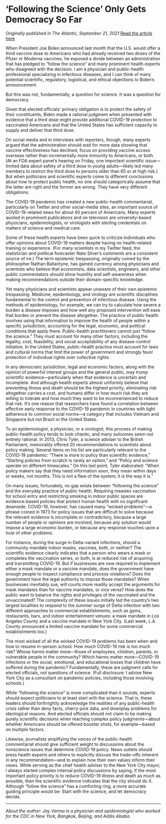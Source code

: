 # ‘Following the Science’ Only Gets Democracy So Far

*Originally published in The Atlantic, September 21, 2021*
[Read the article here](https://www.theatlantic.com/ideas/archive/2021/09/covid-19-science-democracy-booster-shots/620143/)

When President Joe Biden announced last month that the U.S. would offer a third vaccine dose to Americans who had already received two doses of the Pfizer or Moderna vaccines, he exposed a divide between an administration that has pledged to “follow the science” and many prominent health experts who disagreed with the decision. I am a physician and public-health professional specializing in infectious diseases, and I can think of many potential scientific, regulatory, logistical, and ethical objections to Biden’s announcement.

But this was not, fundamentally, a question for science. It was a question for democracy.

Given that elected officials’ primary obligation is to protect the safety of their constituents, Biden made a rational judgment when presented with evidence that a third dose might provide additional COVID-19 protection to vaccinated Americans and that the United States has sufficient capacity to supply and deliver that third dose.

On social media and in interviews with reporters, though, many experts argued that the administration should wait for more data showing that vaccine effectiveness has declined, focus on providing vaccine access overseas rather than incrementally more immunity to Americans, or both. (At an FDA expert panel’s hearing on Friday, one important scientific issue—limited data about safety of a third dose in young adults—likely led many members to restrict the third dose to persons older than 65 or at high risk.) But when politicians and scientific experts come to different conclusions about how to protect public health, no one should categorically assume that the latter are right and the former are wrong. They have very different obligations.

The COVID-19 pandemic has created a new public-health commentariat, particularly on Twitter and other social-media sites, an important source of COVID-19-related news for about 40 percent of Americans. Many experts quoted in prominent publications and on television are university-based physicians, epidemiologists, or virologists with sterling credentials on matters of science and medical care.

Some of these health experts have been quick to criticize individuals who offer opinions about COVID-19 matters despite having no health-related training or experience. (For many scientists in my Twitter feed, the statistician and political forecaster Nate Silver’s comments are a consistent source of ire.) The term epistemic trespassing, originally coined by the philosopher Nathan Ballantyne, has gained currency among physicians and scientists who believe that economists, data scientists, engineers, and other public commentators should show humility and self-awareness when making recommendations outside their domain-specific knowledge.

Yet many physicians and scientists appear unaware of their own epistemic trespassing. Medicine, epidemiology, and virology are scientific disciplines fundamental to the control and prevention of infectious disease. Using the methods of epidemiology, for example, we can try to calculate how severe a burden a disease imposes and how well any proposed intervention will ease that burden or prevent the disease altogether. The practice of public health involves using that information to improve the health of people within a specific jurisdiction, accounting for the legal, economic, and political conditions that apply there. Public-health practitioners cannot just “follow the science.” They must account for many other factors, including the legality, cost, feasibility, and social acceptability of any disease-control initiative. In the United States, public-health practice must account for laws and cultural norms that limit the power of government and strongly favor protection of individual rights over collective rights.

In any democratic jurisdiction, legal and economic factors, along with the opinion of powerful interest groups and the general public, may trump scientific evidence—particularly when that evidence is uncertain and incomplete. And although health experts almost uniformly believe that preventing illness and death should be the highest priority, eliminating risk altogether carries a cost, and humans differ in how much risk they are willing to tolerate and how much they want to be inconvenienced to reduce that risk. It’s one reason that researchers have found a correlation between effective early response to the COVID-19 pandemic in countries with tight adherence to common social norms—a category that includes Vietnam and Singapore but not Brazil or the United States.

To an epidemiologist, a physician, or a virologist, this process of making public-health policy tends to look chaotic, and many outcomes seem not entirely rational. In 2013, Chris Tyler, a science adviser to the British Parliament, memorably offered 20 recommendations to scientists about policy making. Several items on his list are particularly relevant to the COVID-19 pandemic: “There is more to policy than scientific evidence,” “Starting policies from scratch is rarely an option,” and “Policy and science operate on different timescales.” On this last point, Tyler elaborated: “When policy makers say that they need information soon, they mean within days or weeks, not months. This is not a flaw of the system; it is the way it is.”

On many issues, fortunately, no gap exists between “following the science” and the everyday practice of public health. Requiring measles vaccination for school entry and restricting smoking in indoor public spaces are evidence-based policies that protect human health with no significant downside. COVID-19, however, has caused many “wicked problems”—a phrase coined in 1973 for policy issues that are difficult to solve because the relevant evidence is incomplete or contradictory, because a large number of people or opinions are involved, because any solution would impose a large economic burden, or because any response touches upon a host of other problems.

For instance, during the surge in Delta-variant infections, should a community mandate indoor masks, vaccines, both, or neither? The scientific evidence clearly indicates that a person who wears a mask or completes the vaccination series, or both, is at reduced risk of acquiring and transmitting COVID-19. But if businesses are now required to implement either a mask mandate or a vaccine mandate, does the government have enough people to inspect compliance and process violations? Does the government have the legal authority to impose those mandates? When businesses inevitably sue, will courts more readily accept the arguments for mask mandates than for vaccine mandates, or vice versa? How does the public want to balance the rights and privileges of the vaccinated and the unvaccinated? The complexity of these issues initially led the country’s two largest localities to respond to the summer surge of Delta infection with two different approaches to commercial establishments, such as gyms, restaurants, bars, and indoor entertainment venues: a mask mandate in Los Angeles County and a vaccine mandate in New York City. (Last week, L.A. County announced a limited vaccine mandate for some commercial establishments too.)

The most wicked of all the wicked COVID-19 problems has been when and how to resume in-person school. How much COVID-19 risk is too much risk? Whose harms matter more—those of employees, children, parents, or vulnerable people in the community? Which harms matter more—COVID-19 infections or the social, emotional, and educational losses that children have suffered during the pandemic? Fundamentally, these are judgment calls for elected officials, not questions of science. (Full disclosure: I advise New York City as a consultant on pandemic policies, including those involving schools.)

While “following the science” is more complicated than it sounds, experts should expect politicians to at least start with the science. That is, these leaders should forthrightly acknowledge the realities of any public-health crisis rather than deny facts, cherry-pick data, and downplay problems for ideological reasons. And elected officials should not claim to be making purely scientific decisions when reaching complex policy judgments—about whether Americans should be offered booster shots, for example—based on multiple factors.

Likewise, journalists amplifying the voices of the public-health commentariat should give sufficient weight to discussions about the nonscience issues that determine COVID-19 policy. News outlets should press health experts and others to explicitly discuss the trade-offs inherent in any recommendation—and to explain how their own values inform their views. While serving as the chief health adviser to the New York City mayor, I always started complex internal policy discussions by saying, If the most important policy priority is to reduce COVID-19 illness and death as much as possible, then the scientific evidence indicates that the city should do X. Although “follow the science” has a comforting ring, a more accurate guiding principle would be: Start with the science, and let democracy decide.

---

*About the author: Jay Varma is a physician and epidemiologist who worked for the CDC in New York, Bangkok, Beijing, and Addis Ababa.*
